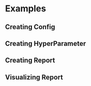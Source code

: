 # Examples

## Creating Config

## Creating HyperParameter

## Creating Report

## Visualizing Report

